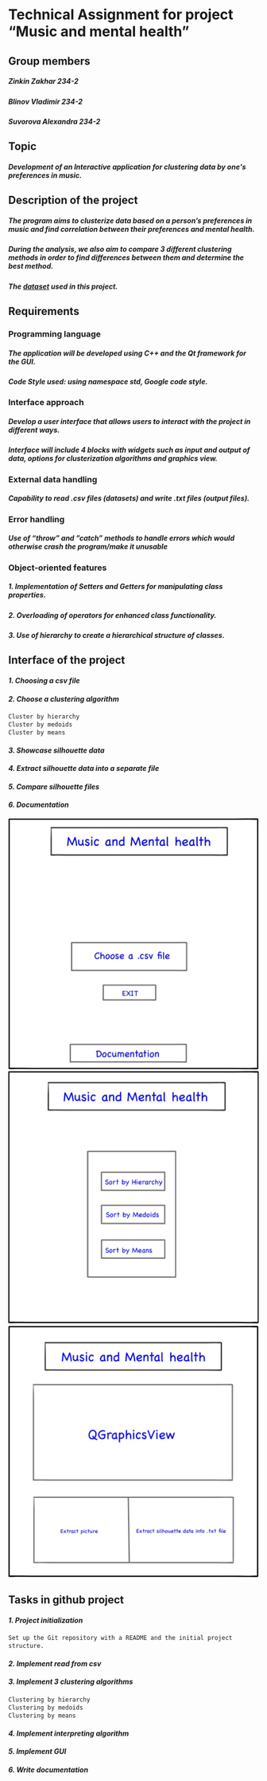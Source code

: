 # Technical Assignment for project “Music and mental health”
## Group members
##### _Zinkin Zakhar 234-2_
##### _Blinov Vladimir 234-2_
##### _Suvorova Alexandra 234-2_
## Topic
#### _Development of an Interactive application for clustering data by one's preferences in music._
## Description of the project
##### _The program aims to clusterize data based on a person’s preferences in music and find correlation between their preferences and mental health._ 
##### _During the analysis, we also aim to compare 3 different clustering methods in order to find differences between them and determine the best method._
##### _The [dataset](https://www.kaggle.com/datasets/catherinerasgaitis/mxmh-survey-results/data) used in this project._
## Requirements
### Programming language
##### _The application will be developed using C++ and the Qt framework for the GUI._
##### _Code Style used: using namespace std, Google code style._
### Interface approach
##### _Develop a user interface that allows users to interact with the project in different ways._
##### _Interface will include 4 blocks with widgets such as input and output of data, options for clusterization algorithms and graphics view._  
### External data handling
##### _Capability to read .csv files (datasets) and write .txt files (output files)._
### Error handling
##### _Use of “throw” and ”catch” methods to handle errors which would otherwise crash the program/make it unusable_
### Object-oriented features
##### _1. Implementation of Setters and Getters for manipulating class properties._
##### _2. Overloading of operators for enhanced class functionality._
##### _3. Use of hierarchy to create a hierarchical structure of classes._
## Interface of the project
#### _1. Choosing a csv file_
#### _2. Choose a clustering algorithm_
    Cluster by hierarchy
    Cluster by medoids
    Cluster by means
#### _3. Showcase silhouette data_
#### _4. Extract silhouette data into a separate file_
#### _5. Compare silhouette files_
#### _6. Documentation_
![Screenshot of a plan of the interface part 3](https://github.com/Lunciare/myproject_cpp2024/blob/master/3.jpg)
![Screenshot of a plan of the interface part 2](https://github.com/Lunciare/myproject_cpp2024/blob/master/2.jpg)
![Screenshot of a plan of the interface part 1](https://github.com/Lunciare/myproject_cpp2024/blob/master/1.jpg)
## Tasks in github project
#### _1. Project initialization_
    Set up the Git repository with a README and the initial project structure.
#### _2. Implement read from csv_
#### _3. Implement 3 clustering algorithms_
    Clustering by hierarchy
    Clustering by medoids
    Clustering by means
#### _4. Implement interpreting algorithm_
#### _5. Implement GUI_
#### _6. Write documentation_
